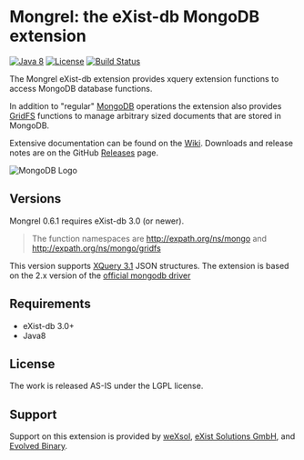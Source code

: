 Mongrel: the eXist-db MongoDB extension
========================================
[![Java 8](https://img.shields.io/badge/java-8-blue.svg)](http://java.oracle.com) [![License](https://img.shields.io/badge/license-LGPL%202.1-blue.svg)](https://www.gnu.org/licenses/lgpl-2.1.html) [![Build Status](https://travis-ci.com/weXsol/Mongrel.svg?branch=develop)](https://travis-ci.com/weXsol/Mongrel)

The Mongrel eXist-db extension provides xquery extension functions to access MongoDB database functions.

In addition to "regular" [MongoDB](https://github.com/dizzzz/Mongrel/wiki/MongoDB) operations the extension also provides [GridFS](https://github.com/dizzzz/Mongrel/wiki/GridFS) functions to manage arbitrary sized documents that are stored in MongoDB.

Extensive documentation can be found on the [Wiki](https://github.com/weXsol/Mongrel/wiki). Downloads and release notes are on the GitHub [Releases](https://github.com/dizzzz/Mongrel/releases) page.

![MongoDB Logo](http://s3.amazonaws.com/info-mongodb-com/_com_assets/media/mongodb-logo-rgb.jpeg)

## Versions

Mongrel 0.6.1 requires eXist-db 3.0 (or newer). 
> The function namespaces are http://expath.org/ns/mongo and http://expath.org/ns/mongo/gridfs

This version supports [XQuery 3.1](http://www.w3.org/TR/xquery-31/)  JSON structures.
The extension is based on the 2.x version of the [official mongodb driver](http://mongodb.github.io/mongo-java-driver/)

## Requirements
- eXist-db 3.0+
- Java8

## License
The work is released AS-IS under the LGPL license.

## Support
Support on this extension is provided by [weXsol](http://www.wexsol.nl), [eXist Solutions GmbH](http://www.existsolutions.com), and [Evolved Binary](https://www.evolvedbinary.com).
